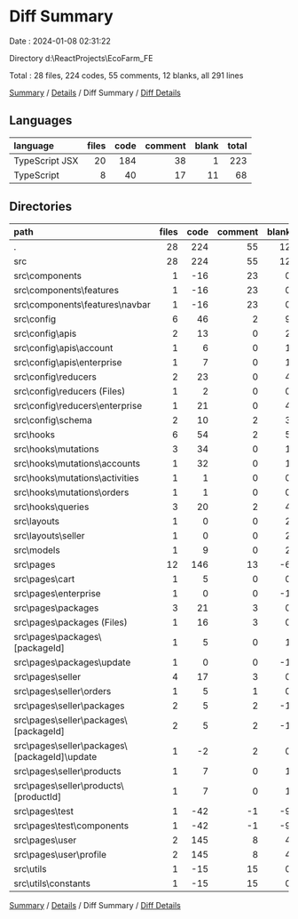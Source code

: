 # Diff Summary

Date : 2024-01-08 02:31:22

Directory d:\\ReactProjects\\EcoFarm_FE

Total : 28 files,  224 codes, 55 comments, 12 blanks, all 291 lines

[Summary](results.md) / [Details](details.md) / Diff Summary / [Diff Details](diff-details.md)

## Languages
| language | files | code | comment | blank | total |
| :--- | ---: | ---: | ---: | ---: | ---: |
| TypeScript JSX | 20 | 184 | 38 | 1 | 223 |
| TypeScript | 8 | 40 | 17 | 11 | 68 |

## Directories
| path | files | code | comment | blank | total |
| :--- | ---: | ---: | ---: | ---: | ---: |
| . | 28 | 224 | 55 | 12 | 291 |
| src | 28 | 224 | 55 | 12 | 291 |
| src\\components | 1 | -16 | 23 | 0 | 7 |
| src\\components\\features | 1 | -16 | 23 | 0 | 7 |
| src\\components\\features\\navbar | 1 | -16 | 23 | 0 | 7 |
| src\\config | 6 | 46 | 2 | 9 | 57 |
| src\\config\\apis | 2 | 13 | 0 | 2 | 15 |
| src\\config\\apis\\account | 1 | 6 | 0 | 1 | 7 |
| src\\config\\apis\\enterprise | 1 | 7 | 0 | 1 | 8 |
| src\\config\\reducers | 2 | 23 | 0 | 4 | 27 |
| src\\config\\reducers (Files) | 1 | 2 | 0 | 0 | 2 |
| src\\config\\reducers\\enterprise | 1 | 21 | 0 | 4 | 25 |
| src\\config\\schema | 2 | 10 | 2 | 3 | 15 |
| src\\hooks | 6 | 54 | 2 | 5 | 61 |
| src\\hooks\\mutations | 3 | 34 | 0 | 1 | 35 |
| src\\hooks\\mutations\\accounts | 1 | 32 | 0 | 1 | 33 |
| src\\hooks\\mutations\\activities | 1 | 1 | 0 | 0 | 1 |
| src\\hooks\\mutations\\orders | 1 | 1 | 0 | 0 | 1 |
| src\\hooks\\queries | 3 | 20 | 2 | 4 | 26 |
| src\\layouts | 1 | 0 | 0 | 2 | 2 |
| src\\layouts\\seller | 1 | 0 | 0 | 2 | 2 |
| src\\models | 1 | 9 | 0 | 2 | 11 |
| src\\pages | 12 | 146 | 13 | -6 | 153 |
| src\\pages\\cart | 1 | 5 | 0 | 0 | 5 |
| src\\pages\\enterprise | 1 | 0 | 0 | -1 | -1 |
| src\\pages\\packages | 3 | 21 | 3 | 0 | 24 |
| src\\pages\\packages (Files) | 1 | 16 | 3 | 0 | 19 |
| src\\pages\\packages\\[packageId] | 1 | 5 | 0 | 1 | 6 |
| src\\pages\\packages\\update | 1 | 0 | 0 | -1 | -1 |
| src\\pages\\seller | 4 | 17 | 3 | 0 | 20 |
| src\\pages\\seller\\orders | 1 | 5 | 1 | 0 | 6 |
| src\\pages\\seller\\packages | 2 | 5 | 2 | -1 | 6 |
| src\\pages\\seller\\packages\\[packageId] | 2 | 5 | 2 | -1 | 6 |
| src\\pages\\seller\\packages\\[packageId]\\update | 1 | -2 | 2 | 0 | 0 |
| src\\pages\\seller\\products | 1 | 7 | 0 | 1 | 8 |
| src\\pages\\seller\\products\\[productId] | 1 | 7 | 0 | 1 | 8 |
| src\\pages\\test | 1 | -42 | -1 | -9 | -52 |
| src\\pages\\test\\components | 1 | -42 | -1 | -9 | -52 |
| src\\pages\\user | 2 | 145 | 8 | 4 | 157 |
| src\\pages\\user\\profile | 2 | 145 | 8 | 4 | 157 |
| src\\utils | 1 | -15 | 15 | 0 | 0 |
| src\\utils\\constants | 1 | -15 | 15 | 0 | 0 |

[Summary](results.md) / [Details](details.md) / Diff Summary / [Diff Details](diff-details.md)